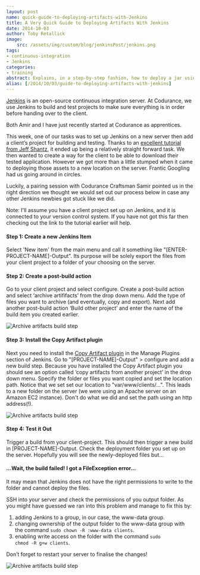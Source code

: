 ```yaml
---
layout: post
name: quick-guide-to-deploying-artifacts-with-Jenkins
title: A Very Quick Guide to Deploying Artifacts With Jenkins
date: 2014-10-03
author: Toby Retallick
image:
    src: /assets/img/custom/blog/jenkinsPost/jenkins.png
tags:
- continuous-integration
- Jenkins
categories:
- training
abstract: Explains, in a step-by-step fashion, how to deploy a jar using Jenkins 
alias: [/2014/10/03/guide-to-deploying-artifacts-with-jenkins]
---
```


[Jenkins](http://jenkins-ci.org/) is an open-source continuous integration server. At Codurance, we use Jenkins to build and test projects to make sure everything is in order before handing over to the client.

Both Amir and I have just recently started at Codurance as apprentices. 

This week, one of our tasks was to set up Jenkins on a new server then add a client’s project for building and testing. Thanks to an [excellent tutorial from Jeff Shantz](http://www.youtube.com/watch?v=zojMg2c6k3Q), it ended up being a relatively straight forward task. We then wanted to create a way for the client to be able to download their tested application. However we got more than a little stumped when it came to deploying those assets to a new location on the server. Frantic Googling had us going around in circles.

Luckily, a pairing session with Codurance Craftsman Samir pointed us in the right direction we thought we would set out our process below in case any other Jenkins newbies got stuck like we did. 

Note: I'll assume you have a client project set up on Jenkins, and it is connected to your version control system. If you have not got this far then checking out the link to the tutorial earlier will help.


#### Step 1: Create a new Jenkins Item
Select 'New item' from the main menu and call it something like "[ENTER-PROJECT-NAME]-Output". Its purpose will be solely export the files from your client project to a folder of your choosing on the server. 


#### Step 2: Create a post-build action
Go to your client project and select configure. Create a post-build action and select ‘archive artififacts’ from the drop down menu. Add the type of files you want to archive (and eventually, copy and export). Next add another post-build action ‘Build other project’ and enter the name of the build item you created earlier. 

![Archive artifacts build step]({{site.baseurl}}/assets/img/custom/blog/jenkinsPost/archiveArtifacts.png)


#### Step 3: Install the Copy Artifact plugin
Next you need to install the [Copy Artifact plugin](https://wiki.jenkins-ci.org/display/JENKINS/Copy+Artifact+Plugin) in the Manage Plugins section of Jenkins. Go to "[PROJECT-NAME]-Output" > configure and add a new build step. Because you have installed the Copy Artifact plugin you should see an option called ‘copy artifacts from another project’ in the drop down menu. Specify the folder or files you want copied and set the location path. Notice that we set set our location to "var/www/clients/…". This leads to a new folder on the server (we were using an Apache server on an Amazon EC2 instance). Don't do what we did and set the path using an http address(!).

![Archive artifacts build step]({{site.baseurl}}/assets/img/custom/blog/jenkinsPost/copyArtifacts.png)


#### Step 4: Test it Out
Trigger a build from your client-project. This should then trigger a new build in [PROJECT-NAME]-Output. Check the deployment folder you set up on the server. Hopefully you will see the newly-deployed files but...


#### ...Wait, the build failed! I got a FileException error... 

It may mean that Jenkins does not have the right permissions to write to the folder and cannot deploy the files.

SSH into your server and check the permissions of you output folder. As you might have guessed we ran into this problem and manage to fix this by:

1. adding Jenkins to a group, in our case, the www-data group.
2. changing ownership of the output folder to the www-data group with the command <code>sudo chown -R :www-data clients</code>.
3. enabling write access on the folder with the command <code>sudo chmod -R g+w clients</code>.

Don’t forget to restart your server to finalise the changes!

![Archive artifacts build step]({{site.baseurl}}/assets/img/custom/blog/jenkinsPost/console.png)
